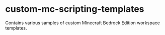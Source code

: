 # custom-mc-scripting-templates
Contains various samples of custom Minecraft Bedrock Edition workspace templates.
